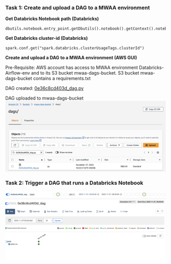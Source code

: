 ### Task 1: Create and upload a DAG to a MWAA environment

**Get Databricks Notebook path (Databricks)**
```
dbutils.notebook.entry_point.getDbutils().notebook().getContext().notebookPath().get()
```

**Get Databricks cluster-id (Databricks)**
```
spark.conf.get("spark.databricks.clusterUsageTags.clusterId")
```

**Create and upload a DAG to a MWAA environment (AWS GUI)**

Pre-Requisite: AWS account has access to MWAA environment Databricks-Airflow-env and to its S3 bucket mwaa-dags-bucket.
S3 bucket mwaa-dags-bucket contains a requirements.txt 

DAG created: [0e36c8cd403d_dag.py](..%2F..%2F0e36c8cd403d_dag.py)

DAG uploaded to mwaa-dags-bucket
![8.1.DAG_uploaded.jpg](8.1.DAG_uploaded.jpg)


### Task 2: Trigger a DAG that runs a Databricks Notebook
![8.2.2.Trigger_DAG.jpg](8.2.2.Trigger_DAG.jpg)
![8.2.3.DAG_run_success.jpg](8.2.3.DAG_run_success.jpg)